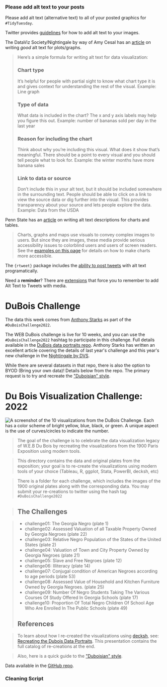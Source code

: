 ### Please add alt text to your posts

Please add alt text (alternative text) to all of your posted graphics for `#TidyTuesday`.

Twitter provides [guidelines](https://help.twitter.com/en/using-twitter/picture-descriptions) for how to add alt text to your images.

The DataViz Society/Nightingale by way of Amy Cesal has an [article](https://medium.com/nightingale/writing-alt-text-for-data-visualization-2a218ef43f81) on writing *good* alt text for plots/graphs.

> Here’s a simple formula for writing alt text for data visualization:
>
> ### Chart type
>
> It’s helpful for people with partial sight to know what chart type it is and gives context for understanding the rest of the visual. Example: Line graph
>
> ### Type of data
>
> What data is included in the chart? The x and y axis labels may help you figure this out. Example: number of bananas sold per day in the last year
>
> ### Reason for including the chart
>
> Think about why you’re including this visual. What does it show that’s meaningful. There should be a point to every visual and you should tell people what to look for. Example: the winter months have more banana sales
>
> ### Link to data or source
>
> Don’t include this in your alt text, but it should be included somewhere in the surrounding text. People should be able to click on a link to view the source data or dig further into the visual. This provides transparency about your source and lets people explore the data. Example: Data from the USDA

Penn State has an [article](https://accessibility.psu.edu/images/charts/) on writing alt text descriptions for charts and tables.

> Charts, graphs and maps use visuals to convey complex images to users. But since they are images, these media provide serious accessibility issues to colorblind users and users of screen readers. See the [examples on this page](https://accessibility.psu.edu/images/charts/) for details on how to make charts more accessible.

The `{rtweet}` package includes the [ability to post tweets](https://docs.ropensci.org/rtweet/reference/post_tweet.html) with alt text programatically.

Need a **reminder**? There are [extensions](https://chrome.google.com/webstore/detail/twitter-required-alt-text/fpjlpckbikddocimpfcgaldjghimjiik/related) that force you to remember to add Alt Text to Tweets with media.

# DuBois Challenge

The data this week comes from [Anthony Starks](https://github.com/ajstarks/dubois-data-portraits/tree/master/challenge/2022) as part of the `#DuBoisChallenge2022`.

The WEB DuBois challenge is live for 10 weeks, and you can use the `#DuBoisChallenge2022` hashtag to participate in this challenge. Full details available in the [DuBois data portraits repo](https://github.com/ajstarks/dubois-data-portraits/tree/master/challenge/2022). Anthony Starks has written an excellent article covering the details of last year's challenge and this year's new challenge in the [Nightingale by DVS](https://nightingaledvs.com/the-dubois-challenge/).

While there are several datasets in that repo, there is also the option to BYOD (Bring your own data)! Details below from the repo. The primary request is to try and recreate the ["Duboisian" style](https://github.com/ajstarks/dubois-data-portraits/blob/master/dubois-style.pdf).

# Du Bois Visualization Challenge: 2022

![A screenshot of the 10 visualizations from the DuBois Challenge. Each has a color scheme of bright yellow, blue, black, or green. A unique aspect is the use of curves/circles to indicate the number.](cat2022.png)

> The goal of the challenge is to celebrate the data visualization legacy of W.E.B Du Bois by recreating the visualizations from the 1900 Paris Exposition using modern tools.

> This directory contains the data and original plates from the exposition; your goal is to re-create the visualizations using modern tools of your choice (Tableau, R, ggplot, Stata, PowerBI, decksh, etc)

> There is a folder for each challenge, which includes the images of the 1900 original plates along with the corresponding data. You may submit your re-creations to twitter using the hash tag `#DuBoisChallenge2022`

> ## The Challenges

> -   challenge01: The Georgia Negro (plate 1)
> -   challenge02: Assessed Valuation of all Taxable Property Owned by Georgia Negroes  (plate 22)
> -   challenge03: Relative Negro Population of the States of the United States (plate 2)
> -   challenge04: Valuation of Town and City Property Owned by Georgia Negroes (plate 21)
> -   challenge05: Slave and Free Negroes (plate 12)
> -   challenge06: Illiteracy (plate 14)
> -   challenge07: Conjugal condition of American Negroes according to age periods (plate 53)
> -   challenge08: Assessed Value of Household and Kitchen Furniture Owned by Georgia  Negroes. (plate 25)
> -   challenge09: Number Of Negro Students Taking The Various Courses Of Study Offered In Georgia Schools (plate 17)
> -   challenge10: Proportion Of Total Negro Children Of School Age Who Are Enrolled In The Public Schools (plate 49)
>
> ## References

> To learn about how I re-created the visualizations using [decksh](https://speakerdeck.com/ajstarks/decksh-a-little-language-for-decks), see: [Recreating the Dubois Data Portraits](https://speakerdeck.com/ajstarks/recreating-the-dubois-data-portraits). This presentation contains the full catalog of re-creations at the end.

> Also, here is a quick guide to the ["Duboisian" style](https://github.com/ajstarks/dubois-data-portraits/blob/master/dubois-style.pdf).

Data available in the [GitHub repo](https://github.com/ajstarks/dubois-data-portraits/tree/master/challenge/2022).

### Cleaning Script
